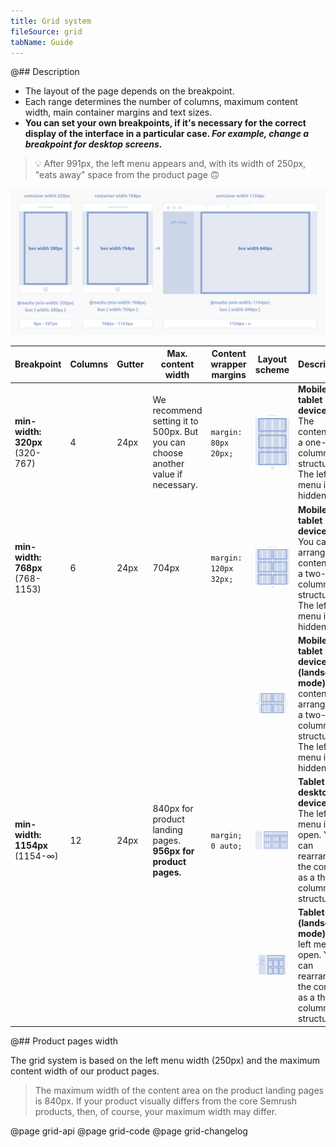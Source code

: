 ```yaml
---
title: Grid system
fileSource: grid
tabName: Guide
---
```


@## Description

- The layout of the page depends on the breakpoint.
- Each range determines the number of columns, maximum content width, main container margins and text sizes.
- **You can set your own breakpoints, if it's necessary for the correct display of the interface in a particular case. _For example, change a breakpoint for desktop screens._**

> 💡 After 991px, the left menu appears and, with its width of 250px, "eats away" space from the product page 🙃

![breakpoints-scheme](static/scheme.png)

| Breakpoint                      | Columns | Gutter | Max. content width                                                               | Content wrapper margins | Layout scheme                                             | Description                                                                                                               |
| ------------------------------- | ------- | ------ | -------------------------------------------------------------------------------- | ----------------------- | --------------------------------------------------------- | ------------------------------------------------------------------------------------------------------------------------- |
| **min-width: 320px** (320-767)  | 4       | 24px   | We recommend setting it to 500px. But you can choose another value if necessary. | `margin: 80px 20px;`    | ![414 breakpoint](static/breakpoints-414.png)             | **Mobile & tablet devices**. The content has a one-column structure. The left menu is hidden.                             |
| **min-width: 768px** (768-1153) | 6       | 24px   | 704px                                                                            | `margin: 120px 32px;`   | ![768 breakpoint](static/breakpoints-768.png)             | **Mobile & tablet devices**. You can arrange the content as a two-column structure. The left menu is hidden.              |
|                                 |         |        |                                                                                  |                         | ![768 breakpoint](static/breakpoints-768-landscape.png)   | **Mobile & tablet devices (landscape mode)**. The content is arranged as a two-column structure. The left menu is hidden. |
| **min-width: 1154px** (1154-∞)  | 12      | 24px   | 840px for product landing pages. **956px for product pages.**                    | `margin; 0 auto;`       | ![1154px breakpoint](static/breakpoints-1154.png)         | **Tablet & desktop devices**. The left menu is open. You can rearrange the content as a three-column structure.           |
|                                 |         |        |                                                                                  |                         | ![1154 breakpoint](static/breakpoints-1154-landscape.png) | **Tablet (landscape mode)**. The left menu is open. You can rearrange the content as a three-column structure.            |

@## Product pages width

The grid system is based on the left menu width (250px) and the maximum content width of our product pages.

> The maximum width of the content area on the product landing pages is 840px. If your product visually differs from the core Semrush products, then, of course, your maximum width may differ.

@page grid-api
@page grid-code
@page grid-changelog
